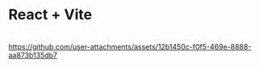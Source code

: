 # React + Vite
 #

https://github.com/user-attachments/assets/12b1450c-f0f5-469e-8888-aa873b135db7

